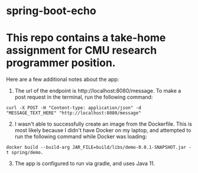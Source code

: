 # spring-boot-echo
<h1>This repo contains a take-home assignment for CMU research programmer position.</h1>
Here are a few additional notes about the app: 


1) The url of the endpoint is http://localhost:8080/message. 
To make a post request in the terminal, run the following command: 

`curl -X POST -H "Content-type: application/json" -d "MESSAGE_TEXT_HERE" "http://localhost:8080/message"`

2) I wasn't able to successfully create an image from the Dockerfile. This is most likely because I didn't have Docker on my laptop, and attempted to run the following command while Docker was loading: 

`docker build --build-arg JAR_FILE=build/libs/demo-0.0.1-SNAPSHOT.jar -t spring/demo.`

3) The app is configured to run via gradle, and uses Java 11.


